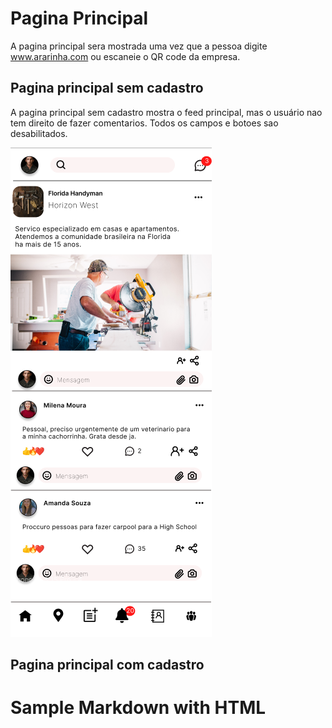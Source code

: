 # Pagina Principal

A pagina principal sera mostrada uma vez que a pessoa digite www.ararinha.com ou escaneie o QR code da empresa.

## Pagina principal sem cadastro

A pagina principal sem cadastro mostra o feed principal, mas o usuário nao tem direito de fazer comentarios.
Todos os campos e botoes sao desabilitados.

![](pictures/usuario_com_cadastro.png)

## Pagina principal com cadastro

# Sample Markdown with HTML



